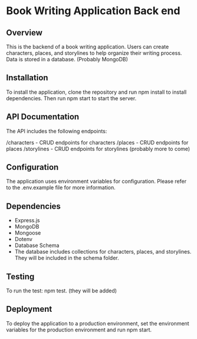 # Book Writing Application Back end

## Overview
This is the backend of a book writing application. Users can create characters, places, and storylines to help organize their writing process. Data is stored in a database. (Probably MongoDB)

## Installation
To install the application, clone the repository and run npm install to install dependencies. Then run npm start to start the server.

## API Documentation
The API includes the following endpoints:

/characters - CRUD endpoints for characters
/places - CRUD endpoints for places
/storylines - CRUD endpoints for storylines
(probably more to come)

## Configuration
The application uses environment variables for configuration. Please refer to the .env.example file for more information.

## Dependencies
- Express.js
- MongoDB
- Mongoose
- Dotenv
- Database Schema
- The database includes collections for characters, places, and storylines. They will be included in the schema folder.

## Testing
To run the test: npm test. (they will be added)

## Deployment
To deploy the application to a production environment, set the environment variables for the production environment and run npm start.
